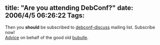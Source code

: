 title: "Are you attending DebConf?"
date: 2006/4/5 06:26:22
Tags: 
---
Then you <strong>should</strong> be subscribed to <a target="_blank" href="http://lists.debconf.org/mailman/listinfo/debconf-discuss">debconf-discuss</a> mailing list. Subscribe now!<br/><a target="_blank" href="http://lists.debconf.org/lurker/message/20060405.053513.023d70a8.en.html">Advice</a> on behalf of the good old <a target="_blank" href="http://www.perrier.eu.org/">bubulle</a>.
